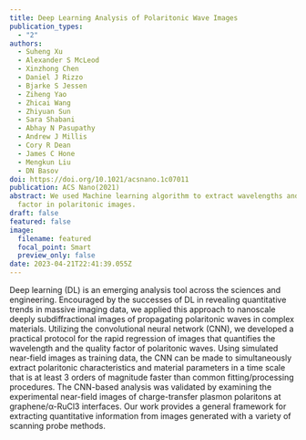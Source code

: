 ```yaml
---
title: Deep Learning Analysis of Polaritonic Wave Images
publication_types:
  - "2"
authors:
  - Suheng Xu
  - Alexander S McLeod
  - Xinzhong Chen
  - Daniel J Rizzo
  - Bjarke S Jessen
  - Ziheng Yao
  - Zhicai Wang
  - Zhiyuan Sun
  - Sara Shabani
  - Abhay N Pasupathy
  - Andrew J Millis
  - Cory R Dean
  - James C Hone
  - Mengkun Liu
  - DN Basov
doi: https://doi.org/10.1021/acsnano.1c07011
publication: ACS Nano(2021)
abstract: We used Machine learning algorithm to extract wavelengths and quality
  factor in polaritonic images.
draft: false
featured: false
image:
  filename: featured
  focal_point: Smart
  preview_only: false
date: 2023-04-21T22:41:39.055Z
---
```

Deep learning (DL) is an emerging analysis tool across the sciences and engineering. Encouraged by the successes of DL in revealing quantitative trends in massive imaging data, we applied this approach to nanoscale deeply subdiffractional images of propagating polaritonic waves in complex materials. Utilizing the convolutional neural network (CNN), we developed a practical protocol for the rapid regression of images that quantifies the wavelength and the quality factor of polaritonic waves. Using simulated near-field images as training data, the CNN can be made to simultaneously extract polaritonic characteristics and material parameters in a time scale that is at least 3 orders of magnitude faster than common fitting/processing procedures. The CNN-based analysis was validated by examining the experimental near-field images of charge-transfer plasmon polaritons at graphene/α-RuCl3 interfaces. Our work provides a general framework for extracting quantitative information from images generated with a variety of scanning probe methods.